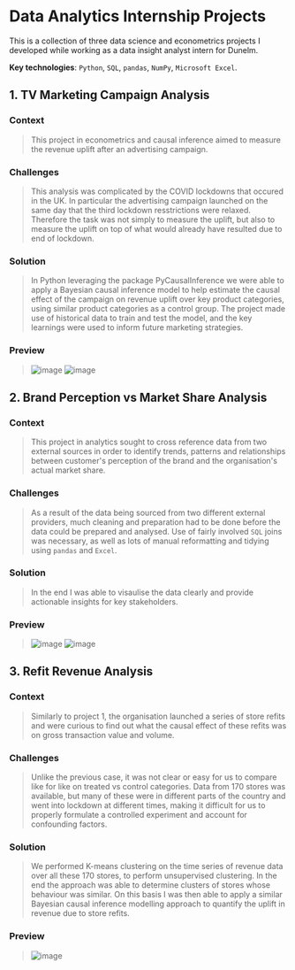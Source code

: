 # Data Analytics Internship Projects

This is a collection of three data science and econometrics projects I developed while working as a data insight analyst intern for Dunelm.

**Key technologies**: `Python`, `SQL`, `pandas`, `NumPy`, `Microsoft Excel`.

## 1. TV Marketing Campaign Analysis   

### **Context**
>This project in econometrics and causal inference aimed to measure the revenue uplift after an advertising campaign. 

### **Challenges**
>This analysis was complicated by the COVID lockdowns that occured in the UK. In particular the advertising campaign launched on the same day that the third lockdown resstrictions were relaxed. Therefore the task was not simply to measure the uplift, but also to measure the uplift on top of what would already have resulted due to end of lockdown.

### **Solution**
>In Python leveraging the package PyCausalInference we were able to apply a Bayesian causal inference model to help estimate the causal effect of the campaign on revenue uplift over key product categories, using similar product categories as a control group. The project made use of historical data to train and test the model, and the key learnings were used to inform future marketing strategies. 

### **Preview**
>![image](https://user-images.githubusercontent.com/79708390/213026884-6718aa08-5aa4-49fe-bd76-9af913a209ba.png)
>![image](https://user-images.githubusercontent.com/79708390/213028968-17fc68f8-4b84-4238-9c45-718d33610ca8.png)


## 2. Brand Perception vs Market Share Analysis

### **Context**
>This project in analytics sought to cross reference data from two external sources in order to identify trends, patterns and relationships between customer's perception of the brand and the organisation's actual market share. 

### **Challenges**
>As a result of the data being sourced from two different external providers, much cleaning and preparation had to be done before the data could be prepared and analysed. Use of fairly involved `SQL` joins was necessary, as well as lots of manual reformatting and tidying using `pandas` and `Excel`.

### **Solution**
>In the end I was able to visaulise the data clearly and provide actionable insights for key stakeholders. 

### **Preview**
>![image](https://user-images.githubusercontent.com/79708390/213029184-26ad7901-2701-4aee-a5b1-fde8a0524866.png)
>![image](https://user-images.githubusercontent.com/79708390/213031234-5f5f18a3-bee5-4176-87f9-1d241ac46888.png)


## 3. Refit Revenue Analysis 

### **Context**
>Similarly to project 1, the organisation launched a series of store refits and were curious to find out what the causal effect of these refits was on gross transaction value and volume. 

### **Challenges**
>Unlike the previous case, it was not clear or easy for us to compare like for like on treated vs control categories. Data from 170 stores was available, but many of these were in different parts of the country and went into lockdown at different times, making it difficult for us to properly formulate a controlled experiment and account for confounding factors. 

### **Solution**
>We performed K-means clustering on the time series of revenue data over all these 170 stores, to perform unsupervised clustering. In the end the approach was able to determine clusters of stores whose behaviour was similar. On this basis I was then able to apply a similar Bayesian causal inference modelling approach to quantify the uplift in revenue due to store refits. 

### **Preview**
>![image](https://user-images.githubusercontent.com/79708390/213028126-bd5a6c38-3cbe-454a-b0d1-b542e86f73bb.png)
